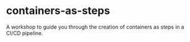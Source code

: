 # containers-as-steps
A workshop to guide you through the creation of containers as steps in a CI/CD pipeline.
